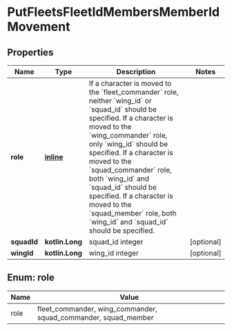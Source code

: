 
# PutFleetsFleetIdMembersMemberIdMovement

## Properties
Name | Type | Description | Notes
------------ | ------------- | ------------- | -------------
**role** | [**inline**](#RoleEnum) | If a character is moved to the &#x60;fleet_commander&#x60; role, neither &#x60;wing_id&#x60; or &#x60;squad_id&#x60; should be specified. If a character is moved to the &#x60;wing_commander&#x60; role, only &#x60;wing_id&#x60; should be specified. If a character is moved to the &#x60;squad_commander&#x60; role, both &#x60;wing_id&#x60; and &#x60;squad_id&#x60; should be specified. If a character is moved to the &#x60;squad_member&#x60; role, both &#x60;wing_id&#x60; and &#x60;squad_id&#x60; should be specified. | 
**squadId** | **kotlin.Long** | squad_id integer |  [optional]
**wingId** | **kotlin.Long** | wing_id integer |  [optional]


<a name="RoleEnum"></a>
## Enum: role
Name | Value
---- | -----
role | fleet_commander, wing_commander, squad_commander, squad_member



